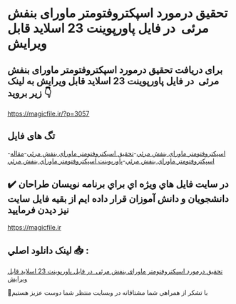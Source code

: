 # تحقیق درمورد اسپکتروفتومتر ماورای بنفش مرئی  در فایل پاورپوینت 23 اسلاید قابل ویرایش

## برای دریافت تحقیق درمورد اسپکتروفتومتر ماورای بنفش مرئی  در فایل پاورپوینت 23 اسلاید قابل ویرایش به لینک زیر بروید 👇

https://magicfile.ir/?p=3057

## تگ های فایل

-[اسپکتروفتومتر ماوراي بنفش مرئي](https://magicfile.ir/product/%d8%aa%d8%ad%d9%82%d9%8a%d9%82-%d8%af%d8%b1-%d9%85%d9%88%d8%b1%d8%af-%d8%a7%d8%b3%d9%be%da%a9%d8%aa%d8%b1%d9%88%d9%81%d8%aa%d9%88%d9%85%d8%aa%d8%b1-%d9%85%d8%a7%d9%88%d8%b1%d8%a7%d9%8a-%d8%a8%d9%86%d9%81%d8%b4-%d9%85%d8%b1%d8%a6%d9%8a%d8%af%d8%b1-%d9%81%d8%a7%db%8c%d9%84-%d9%be%d8%a7%d9%88%d8%b1%d9%be%d9%88%db%8c%d9%86%d8%aa/)-[تحقیق اسپکتروفتومتر ماوراي بنفش مرئي](https://magicfile.ir/product/%d8%aa%d8%ad%d9%82%d9%8a%d9%82-%d8%af%d8%b1-%d9%85%d9%88%d8%b1%d8%af-%d8%a7%d8%b3%d9%be%da%a9%d8%aa%d8%b1%d9%88%d9%81%d8%aa%d9%88%d9%85%d8%aa%d8%b1-%d9%85%d8%a7%d9%88%d8%b1%d8%a7%d9%8a-%d8%a8%d9%86%d9%81%d8%b4-%d9%85%d8%b1%d8%a6%d9%8a%d8%af%d8%b1-%d9%81%d8%a7%db%8c%d9%84-%d9%be%d8%a7%d9%88%d8%b1%d9%be%d9%88%db%8c%d9%86%d8%aa/)-[مقاله اسپکتروفتومتر ماوراي بنفش مرئي](https://magicfile.ir/product/%d8%aa%d8%ad%d9%82%d9%8a%d9%82-%d8%af%d8%b1-%d9%85%d9%88%d8%b1%d8%af-%d8%a7%d8%b3%d9%be%da%a9%d8%aa%d8%b1%d9%88%d9%81%d8%aa%d9%88%d9%85%d8%aa%d8%b1-%d9%85%d8%a7%d9%88%d8%b1%d8%a7%d9%8a-%d8%a8%d9%86%d9%81%d8%b4-%d9%85%d8%b1%d8%a6%d9%8a%d8%af%d8%b1-%d9%81%d8%a7%db%8c%d9%84-%d9%be%d8%a7%d9%88%d8%b1%d9%be%d9%88%db%8c%d9%86%d8%aa/)-[پاورپوینت اسپکتروفتومتر ماوراي بنفش مرئي](https://magicfile.ir/product/%d8%aa%d8%ad%d9%82%d9%8a%d9%82-%d8%af%d8%b1-%d9%85%d9%88%d8%b1%d8%af-%d8%a7%d8%b3%d9%be%da%a9%d8%aa%d8%b1%d9%88%d9%81%d8%aa%d9%88%d9%85%d8%aa%d8%b1-%d9%85%d8%a7%d9%88%d8%b1%d8%a7%d9%8a-%d8%a8%d9%86%d9%81%d8%b4-%d9%85%d8%b1%d8%a6%d9%8a%d8%af%d8%b1-%d9%81%d8%a7%db%8c%d9%84-%d9%be%d8%a7%d9%88%d8%b1%d9%be%d9%88%db%8c%d9%86%d8%aa/)

## ✔️ در سايت فايل هاي ويژه اي براي برنامه نويسان طراحان دانشجويان و دانش آموزان قرار داده ايم از بقيه فايل سايت نيز ديدن فرماييد

https://magicfile.ir


## لينک دانلود اصلي 📥 :

[تحقیق درمورد اسپکتروفتومتر ماورای بنفش مرئی  در فایل پاورپوینت 23 اسلاید قابل ویرایش](https://magicfile.ir/product/%d8%aa%d8%ad%d9%82%d9%8a%d9%82-%d8%af%d8%b1-%d9%85%d9%88%d8%b1%d8%af-%d8%a7%d8%b3%d9%be%da%a9%d8%aa%d8%b1%d9%88%d9%81%d8%aa%d9%88%d9%85%d8%aa%d8%b1-%d9%85%d8%a7%d9%88%d8%b1%d8%a7%d9%8a-%d8%a8%d9%86%d9%81%d8%b4-%d9%85%d8%b1%d8%a6%d9%8a%d8%af%d8%b1-%d9%81%d8%a7%db%8c%d9%84-%d9%be%d8%a7%d9%88%d8%b1%d9%be%d9%88%db%8c%d9%86%d8%aa/) 


🙏با تشکر از همراهي شما مشتاقانه در وبسایت منتظر شما دوست عزیز هستیم

